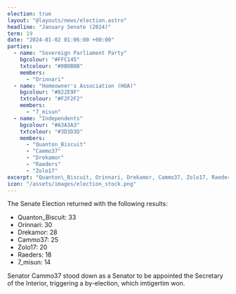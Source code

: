 ```yaml
---
election: true
layout: "@layouts/news/election.astro"
headline: "January Senate (2024)"
term: 19
date: "2024-01-02 01:06:00 +00:00"
parties:
  - name: "Sovereign Parliament Party"
    bgcolour: "#FFC145"
    txtcolour: "#0B0B0B"
    members:
      - "Orinnari"
  - name: "Homeowner's Association (HOA)"
    bgcolour: "#822E9F"
    txtcolour: "#F2F2F2"
    members:
      - "7_misun"
  - name: "Independents"
    bgcolour: "#A3A3A3"
    txtcolour: "#3D3D3D"
    members:
      - "Quanton_Biscuit"
      - "Cammo37"
      - "Drekamor"
      - "Raeders"
      - "Zolo17"
excerpt: "Quanton\_Biscuit, Orinnari, Drekamor, Cammo37, Zolo17, Raeders, and 7\_misun elected to the Senate."
icon: "/assets/images/election_stock.png"
---
```

The Senate Election returned with the following results:

- Quanton\_Biscuit: 33
- Orinnari: 30
- Drekamor: 28
- Cammo37: 25
- Zolo17: 20
- Raeders: 18
- 7\_misun: 14

Senator Cammo37 stood down as a Senator to be appointed the Secretary of the Interior, triggering a by-election, which imtigertim won.
